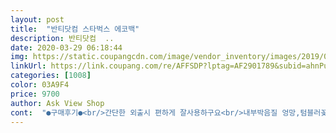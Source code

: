 ```yaml
---
layout: post 
title:  "반티닷컴 스타벅스 에코백" 
description: 반티닷컴  ..
date: 2020-03-29 06:18:44 
img: https://static.coupangcdn.com/image/vendor_inventory/images/2019/02/08/10/4/1e634aaf-d505-41a6-bfa1-f55c2b9824b7.png 
linkUrl: https://link.coupang.com/re/AFFSDP?lptag=AF2901789&subid=ahnPublicAsk&pageKey=50428209&itemId=177753806&vendorItemId=5506883575&traceid=V0-113-352c22f8262a688a 
categories: [1008] 
color: 03A9F4 
price: 9700 
author: Ask View Shop 
cont:  "●구매후기●<br/>간단한 외출시 편하게 잘사용하구요<br/>내부박음질 엉망,텀블러꽂이도 없고 쟈크형인줄알았는데 아니라 아쉬움~<br/>모두 넘 좋아하네요<br/>별한개뺐어요<br/>상세히 파악하지못하고 구매한 책임도있지만 가성비대비 만족합니다<br/>상품은 이미 지인들에게 많이추천했구요<br/>상품은 좋아요<br/>선물도 했어요<br/>시용해보니 가방이 힘이없어 내용물이 없을땐 쓰러져 볼품없네요<br/>잘 쓰고있어요<br/>잘못 구매하여 반품할려다 반품비  아까워서 그냥 쓰기로했어요 허접하고 천도 뻣뻣하고 컵홀더도없고 안감이 비닐처럼  아무튼 별로 추천하고싶지않아요<br/>" 
---
```

